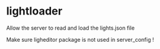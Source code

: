 # lightloader
Allow the server to read and load the lights.json file

Make sure ligheditor package is not used in server_config !

